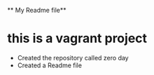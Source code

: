 ** My Readme file**
# this is a vagrant project
* Created the repository called zero day
* Created a Readme file
